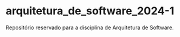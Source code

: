 # arquitetura_de_software_2024-1
Repositório reservado para a disciplina de Arquitetura de Software.
